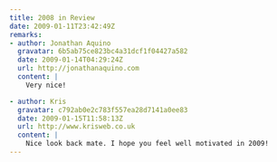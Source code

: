 ```yaml
---
title: 2008 in Review
date: 2009-01-11T23:42:49Z
remarks:
- author: Jonathan Aquino
  gravatar: 6b5ab75ce823bc4a31dcf1f04427a582
  date: 2009-01-14T04:29:24Z
  url: http://jonathanaquino.com
  content: |
    Very nice!

- author: Kris
  gravatar: c792ab0e2c783f557ea28d7141a0ee83
  date: 2009-01-15T11:58:13Z
  url: http://www.krisweb.co.uk
  content: |
    Nice look back mate. I hope you feel well motivated in 2009!
---
```


